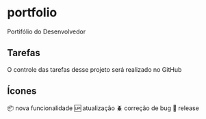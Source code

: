 # portfolio
Portifólio do Desenvolvedor

## Tarefas
O controle das tarefas desse projeto será realizado no GitHub

## Ícones
:package: nova funcionalidade
:up: atualização
:beetle: correção de bug
:checkered_flag: release
